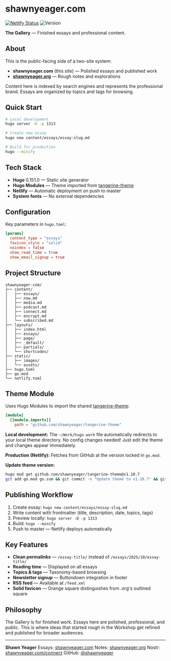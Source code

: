 # shawnyeager.com

[![Netlify Status](https://api.netlify.com/api/v1/badges/345f9641-36ce-4cef-a6ce-d2f0b1e1de73/deploy-status)](https://app.netlify.com/sites/shawnyeager-com/deploys)
![Version](https://img.shields.io/badge/version-v1.0.0-orange)

**The Gallery** — Finished essays and professional content.

## About

This is the public-facing side of a two-site system:
- **shawnyeager.com** (this site) — Polished essays and published work
- **[shawnyeager.org](https://shawnyeager.org)** — Rough notes and explorations

Content here is indexed by search engines and represents the professional brand. Essays are organized by topics and tags for browsing.

## Quick Start

```bash
# Local development
hugo server -D -p 1313

# Create new essay
hugo new content/essays/essay-slug.md

# Build for production
hugo --minify
```

## Tech Stack

- **Hugo** 0.151.0 — Static site generator
- **Hugo Modules** — Theme imported from [tangerine-theme](https://github.com/shawnyeager/tangerine-theme)
- **Netlify** — Automatic deployment on push to master
- **System fonts** — No external dependencies

## Configuration

Key parameters in `hugo.toml`:

```toml
[params]
  content_type = "essays"
  favicon_style = "solid"
  noindex = false
  show_read_time = true
  show_email_signup = true
```

## Project Structure

```
shawnyeager-com/
├── content/
│   ├── essays/
│   ├── now.md
│   ├── media.md
│   ├── podcast.md
│   ├── connect.md
│   ├── encrypt.md
│   └── subscribed.md
├── layouts/
│   ├── index.html
│   ├── essays/
│   ├── page/
│   ├── _default/
│   ├── partials/
│   └── shortcodes/
├── static/
│   ├── images/
│   └── assets/
├── hugo.toml
├── go.mod
└── netlify.toml
```

## Theme Module

Uses Hugo Modules to import the shared [tangerine-theme](https://github.com/shawnyeager/tangerine-theme):

```toml
[module]
  [[module.imports]]
    path = "github.com/shawnyeager/tangerine-theme"
```

**Local development:** The `~/Work/hugo.work` file automatically redirects to your local theme directory. No config changes needed! Just edit the theme and changes appear immediately.

**Production (Netlify):** Fetches from GitHub at the version locked in `go.mod`.

**Update theme version:**
```bash
hugo mod get github.com/shawnyeager/tangerine-theme@v1.10.7
git add go.mod go.sum && git commit -m "Update theme to v1.10.7" && git push
```

## Publishing Workflow

1. Create essay: `hugo new content/essays/essay-slug.md`
2. Write content with frontmatter (title, description, date, topics, tags)
3. Preview locally: `hugo server -D -p 1313`
4. Build: `hugo --minify`
5. Push to master — Netlify deploys automatically

## Key Features

- **Clean permalinks** — `/essay-title/` instead of `/essays/2025/10/essay-title/`
- **Reading time** — Displayed on all essays
- **Topics & tags** — Taxonomy-based browsing
- **Newsletter signup** — Buttondown integration in footer
- **RSS feed** — Available at `/feed.xml`
- **Solid favicon** — Orange square distinguishes from .org's outlined square

## Philosophy

The Gallery is for finished work. Essays here are polished, professional, and public. This is where ideas that started rough in the Workshop get refined and published for broader audiences.

---

**Shawn Yeager**
Essays: [shawnyeager.com](https://shawnyeager.com)
Notes: [shawnyeager.org](https://shawnyeager.org)
Nostr: [shawnyeager.com/connect](https://shawnyeager.com/connect)
GitHub: [@shawnyeager](https://github.com/shawnyeager)
